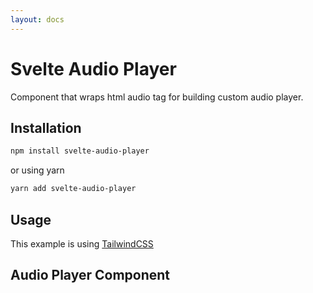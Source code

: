 ```yaml
---
layout: docs
---
```


# Svelte Audio Player

Component that wraps html audio tag for building custom audio player.

## Installation

```sh
npm install svelte-audio-player
```

or using yarn

```sh
yarn add svelte-audio-player
```

## Usage

This example is using [TailwindCSS](https://tailwindcss.com)

## Audio Player Component
